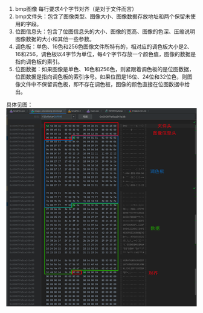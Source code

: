 1. bmp图像 每行要求4个字节对齐（是对于文件而言）
2. bmp文件头：包含了图像类型、图像大小、图像数据存放地址和两个保留未使用的字段。
3. 位图信息头：包含了位图信息头的大小、图像的宽高、图像的色深、压缩说明图像数据的大小和其他一些参数。
4. 调色板：单色、16色和256色图像文件所特有的，相对应的调色板大小是2、16和256，调色板以4字节为单位，每4个字节存放一个颜色值，图像的数据是指向调色板的索引。
5. 位图数据：如果图像是单色、16色和256色，则紧跟着调色板的是位图数据，位图数据是指向调色板的索引序号。如果位图是16位、24位和32位色，则图像文件中不保留调色板，即不存在调色板，图像的颜色直接在位图数据中给出。

具体见图：
![bmp文件信息](./doc/_media/bmp文件信息.png)